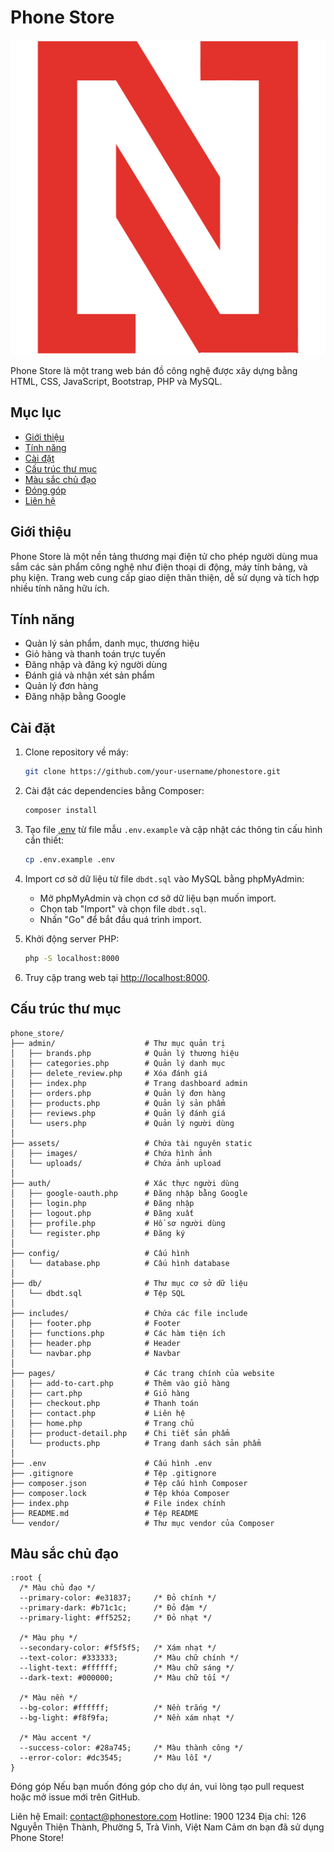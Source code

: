 # Phone Store

![Phone Store](assets/images/logo.png)

Phone Store là một trang web bán đồ công nghệ được xây dựng bằng HTML, CSS, JavaScript, Bootstrap, PHP và MySQL.

## Mục lục

- [Giới thiệu](#giới-thiệu)
- [Tính năng](#tính-năng)
- [Cài đặt](#cài-đặt)
- [Cấu trúc thư mục](#cấu-trúc-thư-mục)
- [Màu sắc chủ đạo](#màu-sắc-chủ-đạo)
- [Đóng góp](#đóng-góp)
- [Liên hệ](#liên-hệ)

## Giới thiệu

Phone Store là một nền tảng thương mại điện tử cho phép người dùng mua sắm các sản phẩm công nghệ như điện thoại di động, máy tính bảng, và phụ kiện. Trang web cung cấp giao diện thân thiện, dễ sử dụng và tích hợp nhiều tính năng hữu ích.

## Tính năng

- Quản lý sản phẩm, danh mục, thương hiệu
- Giỏ hàng và thanh toán trực tuyến
- Đăng nhập và đăng ký người dùng
- Đánh giá và nhận xét sản phẩm
- Quản lý đơn hàng
- Đăng nhập bằng Google

## Cài đặt

1. Clone repository về máy:
    ```sh
    git clone https://github.com/your-username/phonestore.git
    ```

2. Cài đặt các dependencies bằng Composer:
    ```sh
    composer install
    ```

3. Tạo file [.env](http://_vscodecontentref_/1) từ file mẫu `.env.example` và cập nhật các thông tin cấu hình cần thiết:
    ```sh
    cp .env.example .env
    ```

4. Import cơ sở dữ liệu từ file `dbdt.sql` vào MySQL bằng phpMyAdmin:
    - Mở phpMyAdmin và chọn cơ sở dữ liệu bạn muốn import.
    - Chọn tab "Import" và chọn file `dbdt.sql`.
    - Nhấn "Go" để bắt đầu quá trình import.

5. Khởi động server PHP:
    ```sh
    php -S localhost:8000
    ```

6. Truy cập trang web tại [http://localhost:8000](http://localhost:8000).

## Cấu trúc thư mục

```plaintext
phone_store/
├── admin/                    # Thư mục quản trị
│   ├── brands.php            # Quản lý thương hiệu
│   ├── categories.php        # Quản lý danh mục
│   ├── delete_review.php     # Xóa đánh giá
│   ├── index.php             # Trang dashboard admin
│   ├── orders.php            # Quản lý đơn hàng
│   ├── products.php          # Quản lý sản phẩm
│   ├── reviews.php           # Quản lý đánh giá
│   └── users.php             # Quản lý người dùng
│
├── assets/                   # Chứa tài nguyên static
│   ├── images/               # Chứa hình ảnh
│   └── uploads/              # Chứa ảnh upload
│
├── auth/                     # Xác thực người dùng
│   ├── google-oauth.php      # Đăng nhập bằng Google
│   ├── login.php             # Đăng nhập
│   ├── logout.php            # Đăng xuất
│   ├── profile.php           # Hồ sơ người dùng
│   └── register.php          # Đăng ký
│
├── config/                   # Cấu hình
│   └── database.php          # Cấu hình database
│
├── db/                       # Thư mục cơ sở dữ liệu
│   └── dbdt.sql              # Tệp SQL
│
├── includes/                 # Chứa các file include
│   ├── footer.php            # Footer
│   ├── functions.php         # Các hàm tiện ích
│   ├── header.php            # Header
│   └── navbar.php            # Navbar
│
├── pages/                    # Các trang chính của website
│   ├── add-to-cart.php       # Thêm vào giỏ hàng
│   ├── cart.php              # Giỏ hàng
│   ├── checkout.php          # Thanh toán
│   ├── contact.php           # Liên hệ
│   ├── home.php              # Trang chủ
│   ├── product-detail.php    # Chi tiết sản phẩm
│   └── products.php          # Trang danh sách sản phẩm
│
├── .env                      # Cấu hình .env
├── .gitignore                # Tệp .gitignore
├── composer.json             # Tệp cấu hình Composer
├── composer.lock             # Tệp khóa Composer
├── index.php                 # File index chính
├── README.md                 # Tệp README
└── vendor/                   # Thư mục vendor của Composer
```

## Màu sắc chủ đạo

```plaintext
:root {
  /* Màu chủ đạo */
  --primary-color: #e31837;     /* Đỏ chính */
  --primary-dark: #b71c1c;      /* Đỏ đậm */
  --primary-light: #ff5252;     /* Đỏ nhạt */
  
  /* Màu phụ */
  --secondary-color: #f5f5f5;   /* Xám nhạt */
  --text-color: #333333;        /* Màu chữ chính */
  --light-text: #ffffff;        /* Màu chữ sáng */
  --dark-text: #000000;         /* Màu chữ tối */
  
  /* Màu nền */
  --bg-color: #ffffff;          /* Nền trắng */
  --bg-light: #f8f9fa;          /* Nền xám nhạt */
  
  /* Màu accent */
  --success-color: #28a745;     /* Màu thành công */
  --error-color: #dc3545;       /* Màu lỗi */
}
```

Đóng góp
Nếu bạn muốn đóng góp cho dự án, vui lòng tạo pull request hoặc mở issue mới trên GitHub.

Liên hệ
Email: contact@phonestore.com
Hotline: 1900 1234
Địa chỉ: 126 Nguyễn Thiện Thành, Phường 5, Trà Vinh, Việt Nam
Cảm ơn bạn đã sử dụng Phone Store!